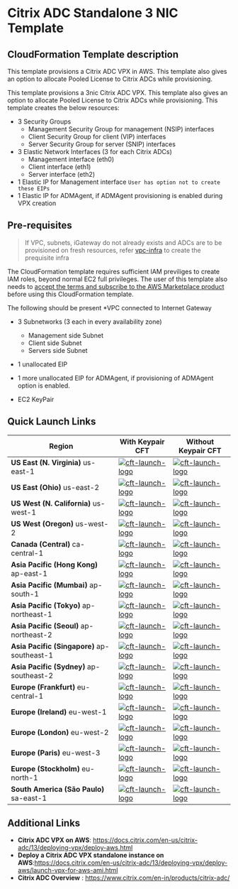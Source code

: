 # Citrix ADC Standalone 3 NIC Template

## CloudFormation Template description

This template provisions a Citrix ADC VPX in AWS. This template also gives an option to allocate Pooled License to Citrix ADCs while provisioning.

This template provisions a 3nic Citrix ADC VPX.
This template also gives an option to allocate Pooled License to Citrix ADCs while provisioning.
This template creates the below resources:

* 3 Security Groups
  * Management Security Group for management (NSIP) interfaces
  * Client Security Group for client (VIP) interfaces
  * Server Security Group for server (SNIP) interfaces
* 3 Elastic Network Interfaces (3 for each Citrix ADCs)
  * Management interface (eth0)
  * Client interface (eth1)
  * Server interface (eth2)
* 1 Elastic IP for Management interface `User has option not to create these EIPs`
* 1 Elastic IP for ADMAgent, if ADMAgent provisioning is enabled during VPX creation

## Pre-requisites

> If VPC, subnets, iGateway do not already exists and ADCs are to be provisioned on fresh resources, refer [vpc-infra](../../../vpc-infra/) to create the prequisite infra

The CloudFormation template requires sufficient IAM previliges to create IAM roles, beyond normal EC2 full privileges. The user of this template also needs to [accept the terms and subscribe to the AWS Marketplace product](https://aws.amazon.com/marketplace/pp/B00AA01BOE/) before using this CloudFormation template.

The following should be present
*VPC connected to Internet Gateway

* 3 Subnetworks (3 each in every availability zone)
  * Management side Subnet
  * Client side Subnet
  * Servers side Subnet
* 1 unallocated EIP
* 1 more unallocated EIP for ADMAgent, if provisioning of ADMAgent option is enabled.

* EC2 KeyPair

## Quick Launch Links

|Region|With Keypair CFT| Without Keypair CFT|
|--|--|--|
|**US East (N. Virginia)** us-east-1|[![cft-launch-logo](https://s3.amazonaws.com/cloudformation-examples/cloudformation-launch-stack.png)](https://console.aws.amazon.com/cloudformation/home?region=us-east-1#/stacks/new?templateURL=https://s3.amazonaws.com/citrixadc-automation/templates/standalone/3nic/standalone-3nic-adc.yaml)|[![cft-launch-logo](https://s3.amazonaws.com/cloudformation-examples/cloudformation-launch-stack.png)](https://console.aws.amazon.com/cloudformation/home?region=us-east-1#/stacks/new?templateURL=https://s3.amazonaws.com/citrixadc-automation/templates/standalone/3nic/standalone-3nic-adc-without-keypair.yaml)|
|**US East (Ohio)** us-east-2|[![cft-launch-logo](https://s3.amazonaws.com/cloudformation-examples/cloudformation-launch-stack.png)](https://console.aws.amazon.com/cloudformation/home?region=us-east-2#/stacks/new?templateURL=https://s3.amazonaws.com/citrixadc-automation/templates/standalone/3nic/standalone-3nic-adc.yaml)|[![cft-launch-logo](https://s3.amazonaws.com/cloudformation-examples/cloudformation-launch-stack.png)](https://console.aws.amazon.com/cloudformation/home?region=us-east-2#/stacks/new?templateURL=https://s3.amazonaws.com/citrixadc-automation/templates/standalone/3nic/standalone-3nic-adc-without-keypair.yaml)|
|**US West (N. California)** us-west-1|[![cft-launch-logo](https://s3.amazonaws.com/cloudformation-examples/cloudformation-launch-stack.png)](https://console.aws.amazon.com/cloudformation/home?region=us-west-1#/stacks/new?templateURL=https://s3.amazonaws.com/citrixadc-automation/templates/standalone/3nic/standalone-3nic-adc.yaml)|[![cft-launch-logo](https://s3.amazonaws.com/cloudformation-examples/cloudformation-launch-stack.png)](https://console.aws.amazon.com/cloudformation/home?region=us-west-1#/stacks/new?templateURL=https://s3.amazonaws.com/citrixadc-automation/templates/standalone/3nic/standalone-3nic-adc-without-keypair.yaml)|
|**US West (Oregon)** us-west-2|[![cft-launch-logo](https://s3.amazonaws.com/cloudformation-examples/cloudformation-launch-stack.png)](https://console.aws.amazon.com/cloudformation/home?region=us-west-2#/stacks/new?templateURL=https://s3.amazonaws.com/citrixadc-automation/templates/standalone/3nic/standalone-3nic-adc.yaml)|[![cft-launch-logo](https://s3.amazonaws.com/cloudformation-examples/cloudformation-launch-stack.png)](https://console.aws.amazon.com/cloudformation/home?region=us-west-2#/stacks/new?templateURL=https://s3.amazonaws.com/citrixadc-automation/templates/standalone/3nic/standalone-3nic-adc-without-keypair.yaml)|
|**Canada (Central)** ca-central-1|[![cft-launch-logo](https://s3.amazonaws.com/cloudformation-examples/cloudformation-launch-stack.png)](https://console.aws.amazon.com/cloudformation/home?region=ca-central-1#/stacks/new?templateURL=https://s3.amazonaws.com/citrixadc-automation/templates/standalone/3nic/standalone-3nic-adc.yaml)|[![cft-launch-logo](https://s3.amazonaws.com/cloudformation-examples/cloudformation-launch-stack.png)](https://console.aws.amazon.com/cloudformation/home?region=ca-central-1#/stacks/new?templateURL=https://s3.amazonaws.com/citrixadc-automation/templates/standalone/3nic/standalone-3nic-adc-without-keypair.yaml)|
|**Asia Pacific (Hong Kong)** ap-east-1|[![cft-launch-logo](https://s3.amazonaws.com/cloudformation-examples/cloudformation-launch-stack.png)](https://console.aws.amazon.com/cloudformation/home?region=ap-east-1#/stacks/new?templateURL=https://s3.amazonaws.com/citrixadc-automation/templates/standalone/3nic/standalone-3nic-adc.yaml)|[![cft-launch-logo](https://s3.amazonaws.com/cloudformation-examples/cloudformation-launch-stack.png)](https://console.aws.amazon.com/cloudformation/home?region=ap-east-1#/stacks/new?templateURL=https://s3.amazonaws.com/citrixadc-automation/templates/standalone/3nic/standalone-3nic-adc-without-keypair.yaml)|
|**Asia Pacific (Mumbai)** ap-south-1|[![cft-launch-logo](https://s3.amazonaws.com/cloudformation-examples/cloudformation-launch-stack.png)](https://console.aws.amazon.com/cloudformation/home?region=ap-south-1#/stacks/new?templateURL=https://s3.amazonaws.com/citrixadc-automation/templates/standalone/3nic/standalone-3nic-adc.yaml)|[![cft-launch-logo](https://s3.amazonaws.com/cloudformation-examples/cloudformation-launch-stack.png)](https://console.aws.amazon.com/cloudformation/home?region=ap-south-1#/stacks/new?templateURL=https://s3.amazonaws.com/citrixadc-automation/templates/standalone/3nic/standalone-3nic-adc-without-keypair.yaml)|
|**Asia Pacific (Tokyo)** ap-northeast-1|[![cft-launch-logo](https://s3.amazonaws.com/cloudformation-examples/cloudformation-launch-stack.png)](https://console.aws.amazon.com/cloudformation/home?region=ap-northeast-1#/stacks/new?templateURL=https://s3.amazonaws.com/citrixadc-automation/templates/standalone/3nic/standalone-3nic-adc.yaml)|[![cft-launch-logo](https://s3.amazonaws.com/cloudformation-examples/cloudformation-launch-stack.png)](https://console.aws.amazon.com/cloudformation/home?region=ap-northeast-1#/stacks/new?templateURL=https://s3.amazonaws.com/citrixadc-automation/templates/standalone/3nic/standalone-3nic-adc-without-keypair.yaml)|
|**Asia Pacific (Seoul)** ap-northeast-2|[![cft-launch-logo](https://s3.amazonaws.com/cloudformation-examples/cloudformation-launch-stack.png)](https://console.aws.amazon.com/cloudformation/home?region=ap-northeast-2#/stacks/new?templateURL=https://s3.amazonaws.com/citrixadc-automation/templates/standalone/3nic/standalone-3nic-adc.yaml)|[![cft-launch-logo](https://s3.amazonaws.com/cloudformation-examples/cloudformation-launch-stack.png)](https://console.aws.amazon.com/cloudformation/home?region=ap-northeast-2#/stacks/new?templateURL=https://s3.amazonaws.com/citrixadc-automation/templates/standalone/3nic/standalone-3nic-adc-without-keypair.yaml)|
|**Asia Pacific (Singapore)** ap-southeast-1|[![cft-launch-logo](https://s3.amazonaws.com/cloudformation-examples/cloudformation-launch-stack.png)](https://console.aws.amazon.com/cloudformation/home?region=ap-southeast-1#/stacks/new?templateURL=https://s3.amazonaws.com/citrixadc-automation/templates/standalone/3nic/standalone-3nic-adc.yaml)|[![cft-launch-logo](https://s3.amazonaws.com/cloudformation-examples/cloudformation-launch-stack.png)](https://console.aws.amazon.com/cloudformation/home?region=ap-southeast-1#/stacks/new?templateURL=https://s3.amazonaws.com/citrixadc-automation/templates/standalone/3nic/standalone-3nic-adc-without-keypair.yaml)|
|**Asia Pacific (Sydney)** ap-southeast-2|[![cft-launch-logo](https://s3.amazonaws.com/cloudformation-examples/cloudformation-launch-stack.png)](https://console.aws.amazon.com/cloudformation/home?region=ap-southeast-2#/stacks/new?templateURL=https://s3.amazonaws.com/citrixadc-automation/templates/standalone/3nic/standalone-3nic-adc.yaml)|[![cft-launch-logo](https://s3.amazonaws.com/cloudformation-examples/cloudformation-launch-stack.png)](https://console.aws.amazon.com/cloudformation/home?region=ap-southeast-2#/stacks/new?templateURL=https://s3.amazonaws.com/citrixadc-automation/templates/standalone/3nic/standalone-3nic-adc-without-keypair.yaml)|
|**Europe (Frankfurt)** eu-central-1|[![cft-launch-logo](https://s3.amazonaws.com/cloudformation-examples/cloudformation-launch-stack.png)](https://console.aws.amazon.com/cloudformation/home?region=eu-central-1#/stacks/new?templateURL=https://s3.amazonaws.com/citrixadc-automation/templates/standalone/3nic/standalone-3nic-adc.yaml)|[![cft-launch-logo](https://s3.amazonaws.com/cloudformation-examples/cloudformation-launch-stack.png)](https://console.aws.amazon.com/cloudformation/home?region=eu-central-1#/stacks/new?templateURL=https://s3.amazonaws.com/citrixadc-automation/templates/standalone/3nic/standalone-3nic-adc-without-keypair.yaml)|
|**Europe (Ireland)** eu-west-1|[![cft-launch-logo](https://s3.amazonaws.com/cloudformation-examples/cloudformation-launch-stack.png)](https://console.aws.amazon.com/cloudformation/home?region=eu-west-1#/stacks/new?templateURL=https://s3.amazonaws.com/citrixadc-automation/templates/standalone/3nic/standalone-3nic-adc.yaml)|[![cft-launch-logo](https://s3.amazonaws.com/cloudformation-examples/cloudformation-launch-stack.png)](https://console.aws.amazon.com/cloudformation/home?region=eu-west-1#/stacks/new?templateURL=https://s3.amazonaws.com/citrixadc-automation/templates/standalone/3nic/standalone-3nic-adc-without-keypair.yaml)|
|**Europe (London)** eu-west-2|[![cft-launch-logo](https://s3.amazonaws.com/cloudformation-examples/cloudformation-launch-stack.png)](https://console.aws.amazon.com/cloudformation/home?region=eu-west-2#/stacks/new?templateURL=https://s3.amazonaws.com/citrixadc-automation/templates/standalone/3nic/standalone-3nic-adc.yaml)|[![cft-launch-logo](https://s3.amazonaws.com/cloudformation-examples/cloudformation-launch-stack.png)](https://console.aws.amazon.com/cloudformation/home?region=eu-west-2#/stacks/new?templateURL=https://s3.amazonaws.com/citrixadc-automation/templates/standalone/3nic/standalone-3nic-adc-without-keypair.yaml)|
|**Europe (Paris)** eu-west-3|[![cft-launch-logo](https://s3.amazonaws.com/cloudformation-examples/cloudformation-launch-stack.png)](https://console.aws.amazon.com/cloudformation/home?region=eu-west-3#/stacks/new?templateURL=https://s3.amazonaws.com/citrixadc-automation/templates/standalone/3nic/standalone-3nic-adc.yaml)|[![cft-launch-logo](https://s3.amazonaws.com/cloudformation-examples/cloudformation-launch-stack.png)](https://console.aws.amazon.com/cloudformation/home?region=eu-west-3#/stacks/new?templateURL=https://s3.amazonaws.com/citrixadc-automation/templates/standalone/3nic/standalone-3nic-adc-without-keypair.yaml)|
|**Europe (Stockholm)** eu-north-1|[![cft-launch-logo](https://s3.amazonaws.com/cloudformation-examples/cloudformation-launch-stack.png)](https://console.aws.amazon.com/cloudformation/home?region=eu-north-1#/stacks/new?templateURL=https://s3.amazonaws.com/citrixadc-automation/templates/standalone/3nic/standalone-3nic-adc.yaml)|[![cft-launch-logo](https://s3.amazonaws.com/cloudformation-examples/cloudformation-launch-stack.png)](https://console.aws.amazon.com/cloudformation/home?region=eu-north-1#/stacks/new?templateURL=https://s3.amazonaws.com/citrixadc-automation/templates/standalone/3nic/standalone-3nic-adc-without-keypair.yaml)|
|**South America (São Paulo)** sa-east-1|[![cft-launch-logo](https://s3.amazonaws.com/cloudformation-examples/cloudformation-launch-stack.png)](https://console.aws.amazon.com/cloudformation/home?region=sa-east-1#/stacks/new?templateURL=https://s3.amazonaws.com/citrixadc-automation/templates/standalone/3nic/standalone-3nic-adc.yaml)|[![cft-launch-logo](https://s3.amazonaws.com/cloudformation-examples/cloudformation-launch-stack.png)](https://console.aws.amazon.com/cloudformation/home?region=sa-east-1#/stacks/new?templateURL=https://s3.amazonaws.com/citrixadc-automation/templates/standalone/3nic/standalone-3nic-adc-without-keypair.yaml)|

## Additional Links

* **Citrix ADC VPX on AWS**: <https://docs.citrix.com/en-us/citrix-adc/13/deploying-vpx/deploy-aws.html>
* **Deploy a Citrix ADC VPX standalone instance on AWS**:<https://docs.citrix.com/en-us/citrix-adc/13/deploying-vpx/deploy-aws/launch-vpx-for-aws-ami.html>
* **Citrix ADC Overview** : <https://www.citrix.com/en-in/products/citrix-adc/>
